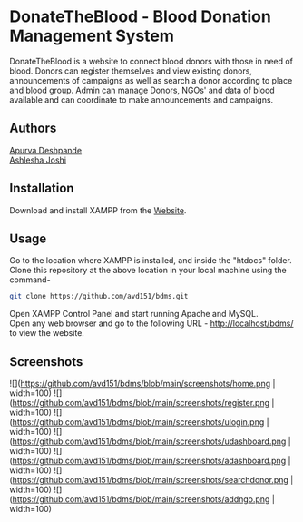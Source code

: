 # DonateTheBlood - Blood Donation Management System

DonateTheBlood is a website to connect blood donors with those in need of blood. Donors can register themselves and view existing donors, announcements of campaigns as well as search a donor according to place and blood group. Admin can manage Donors, NGOs' and data of blood available and can coordinate to make announcements and campaigns.

## Authors

[Apurva Deshpande](https://github.com/avd151)\
[Ashlesha Joshi](https://github.com/AJ18coep)

## Installation

Download and install XAMPP from the [Website](https://www.apachefriends.org/download.html).

## Usage

Go to the location where XAMPP is installed, and inside the "htdocs" folder.\
Clone this repository at the above location in your local machine using the command-
```bash
git clone https://github.com/avd151/bdms.git
```
Open XAMPP Control Panel and start running Apache and MySQL.\
Open any web browser and go to the following URL - [http://localhost/bdms/](http://localhost/bdms/) to view the website.

## Screenshots
![](https://github.com/avd151/bdms/blob/main/screenshots/home.png | width=100)
![](https://github.com/avd151/bdms/blob/main/screenshots/register.png | width=100)
![](https://github.com/avd151/bdms/blob/main/screenshots/ulogin.png | width=100)
![](https://github.com/avd151/bdms/blob/main/screenshots/udashboard.png | width=100)
![](https://github.com/avd151/bdms/blob/main/screenshots/adashboard.png | width=100)
![](https://github.com/avd151/bdms/blob/main/screenshots/searchdonor.png | width=100)
![](https://github.com/avd151/bdms/blob/main/screenshots/addngo.png | width=100)
